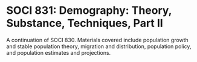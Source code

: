 # SOCI 831: Demography: Theory, Substance, Techniques, Part II

A continuation of SOCI 830. Materials covered include population growth and stable population theory, migration and distribution, population policy, and population estimates and projections.